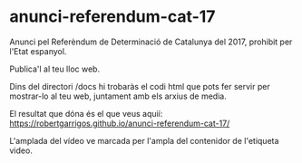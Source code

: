 # anunci-referendum-cat-17
Anunci pel Referèndum de Determinació de Catalunya del 2017, prohibit per l'Etat espanyol.

Publica'l al teu lloc web.

Dins del directori /docs hi trobaràs el codi html que pots fer servir per mostrar-lo al teu web, juntament amb els arxius de media.

El resultat que dóna és el que veus aquií: https://robertgarrigos.github.io/anunci-referendum-cat-17/

L'amplada del vídeo ve marcada per l'ampla del contenidor de l'etiqueta video.
